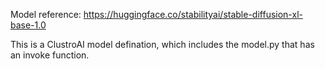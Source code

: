 Model reference:
https://huggingface.co/stabilityai/stable-diffusion-xl-base-1.0

This is a ClustroAI model defination, which includes the model.py that has an invoke function.
